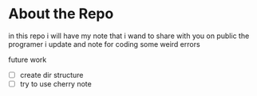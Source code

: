 # About the Repo

in this repo i will have my note that i wand to share with you on public
the programer i update
and note for coding some weird errors

future work

- [ ] create dir structure
- [ ] try to use cherry note

